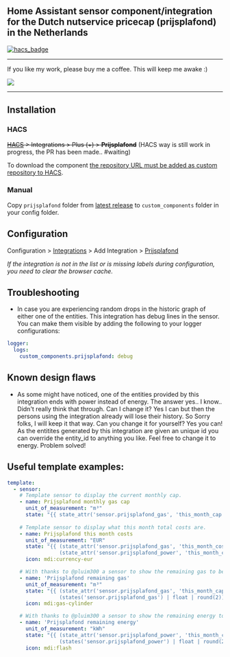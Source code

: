 ## Home Assistant sensor component/integration for the Dutch nutservice pricecap (prijsplafond) in the Netherlands

[![hacs_badge](https://img.shields.io/badge/HACS-Custom-41BDF5.svg)](https://github.com/hacs/integration)

- - -

If you like my work, please buy me a coffee. This will keep me awake :)

<a href="https://www.buymeacoffee.com/devsnow" target="_blank"><img src="https://www.buymeacoffee.com/assets/img/custom_images/orange_img.png"></a>

- - -

## Installation

### HACS

~~[HACS](https://hacs.xyz/) > Integrations > Plus (+) > **Prijsplafond**~~
(HACS way is still work in progress, the PR has been made.. #waiting)

To download the component [the repository URL must be added as custom repository to HACS](https://hacs.xyz/docs/faq/custom_repositories/).

### Manual

Copy `prijsplafond` folder from [latest release](https://github.com/rbrink/Home-Assistant-Prijsplafond/releases/latest) to `custom_components` folder in your config folder.

## Configuration

Configuration > [Integrations](https://my.home-assistant.io/redirect/integrations/) > Add Integration > [Prijsplafond](https://my.home-assistant.io/redirect/config_flow_start/?domain=prijsplafond)

*If the integration is not in the list or is missing labels during configuration, you need to clear the browser cache.*

## Troubleshooting
- In case you are experiencing random drops in the historic graph of either one of the entities. This integration has debug lines in the sensor. You can make them visible by adding the following to your logger configurations:
```yaml
logger:
  logs:
    custom_components.prijsplafond: debug
```

## Known design flaws
- As some might have noticed, one of the entities provided by this integration ends with power instead of energy. The answer yes.. I know.. Didn't really think that through. Can I change it? Yes I can but then the persons using the integration already will lose their history. So Sorry folks, I will keep it that way. Can you change it for yourself? Yes you can! As the entitites generated by this integration are given an unique id you can override the entity_id to anything you like. Feel free to change it to energy.
Problem solved!

## Useful template examples:
```yaml
template:
  - sensor:
    # Template sensor to display the current monthly cap.
    - name: Prijsplafond monthly gas cap
      unit_of_measurement: "m³"
      state: "{{ state_attr('sensor.prijsplafond_gas', 'this_month_cap') }}"
      
    # Template sensor to display what this month total costs are.
    - name: Prijsplafond this month costs
      unit_of_measurement: "EUR"
      state: "{{ (state_attr('sensor.prijsplafond_gas', 'this_month_costs') | float) +
                 (state_attr('sensor.prijsplafond_power', 'this_month_costs') | float) }}"
      icon: mdi:currency-eur

    # With thanks to @pluim300 a sensor to show the remaining gas to be used for this month.
    - name: 'Prijsplafond remaining gas'
      unit_of_measurement: "m³"
      state: "{{ (state_attr('sensor.prijsplafond_gas', 'this_month_cap') | float | round(2) ) -
                 (states('sensor.prijsplafond_gas') | float | round(2)) }}"
      icon: mdi:gas-cylinder

    # With thanks to @pluim300 a sensor to show the remaining energy to be used for this month.
    - name: 'Prijsplafond remaining energy'
      unit_of_measurement: "kWh"
      state: "{{ (state_attr('sensor.prijsplafond_power', 'this_month_cap') | float | round(2)) -
                 (states('sensor.prijsplafond_power') | float | round(2)) }}"
      icon: mdi:flash
```

